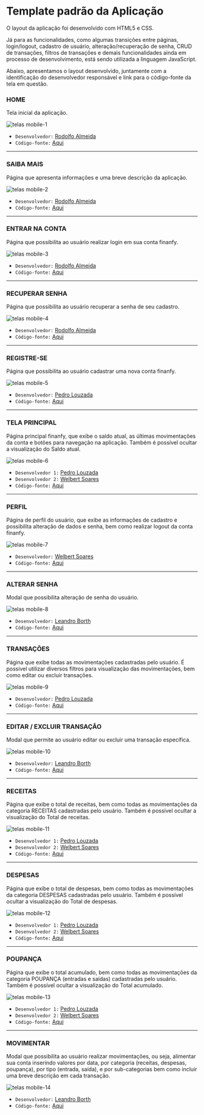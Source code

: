 # Template padrão da Aplicação

O layout da aplicação foi desenvolvido com HTML5 e CSS.

Já para as funcionalidades, como algumas transições entre páginas, login/logout, cadastro de usuário, alteração/recuperação de senha, CRUD de transações, filtros de transações e demais funcionalidades ainda em processo de desenvolvimento, está sendo utilizada a linguagem JavaScript.

Abaixo, apresentamos o layout desenvolvido, juntamente com a identificação do desenvolvedor responsável e link para o código-fonte da tela em questão.

### HOME
Tela inicial da aplicação.

![telas mobile-1](https://github.com/ICEI-PUC-Minas-PMV-ADS/pmv-ads-2023-2-e1-proj-web-t5-finanfy/assets/116202867/4d54b5d9-3d1e-456f-9cb3-1371f10e1fb0)

- `Desenvolvedor:` [Rodolfo Almeida](https://github.com/RodollfoAlmeida)
- `Código-fonte:` [Aqui](https://github.com/ICEI-PUC-Minas-PMV-ADS/pmv-ads-2023-2-e1-proj-web-t5-finanfy/tree/main/codigo-fonte/pages/index)

***

### SAIBA MAIS
Página que apresenta informações e uma breve descrição da aplicação.

![telas mobile-2](https://github.com/ICEI-PUC-Minas-PMV-ADS/pmv-ads-2023-2-e1-proj-web-t5-finanfy/assets/116202867/d0839d1c-20f7-4230-85f1-1942ee4b125d)

- `Desenvolvedor:` [Rodolfo Almeida](https://github.com/RodollfoAlmeida)
- `Código-fonte:` [Aqui](https://github.com/ICEI-PUC-Minas-PMV-ADS/pmv-ads-2023-2-e1-proj-web-t5-finanfy/tree/main/codigo-fonte/pages/saiba-mais)

***

### ENTRAR NA CONTA
Página que possibilita ao usuário realizar login em sua conta finanfy.

![telas mobile-3](https://github.com/ICEI-PUC-Minas-PMV-ADS/pmv-ads-2023-2-e1-proj-web-t5-finanfy/assets/116202867/bb29627e-c953-4f88-974f-3f60ee2c5fbb)

- `Desenvolvedor:` [Rodolfo Almeida](https://github.com/RodollfoAlmeida)
- `Código-fonte:` [Aqui](https://github.com/ICEI-PUC-Minas-PMV-ADS/pmv-ads-2023-2-e1-proj-web-t5-finanfy/tree/main/codigo-fonte/pages/Login)

***

### RECUPERAR SENHA
Página que possibilita ao usuário recuperar a senha de seu cadastro.

![telas mobile-4](https://github.com/ICEI-PUC-Minas-PMV-ADS/pmv-ads-2023-2-e1-proj-web-t5-finanfy/assets/116202867/f4530765-2ee2-4584-a61d-3c2bccdc4288)

- `Desenvolvedor:` [Rodolfo Almeida](https://github.com/RodollfoAlmeida)
- `Código-fonte:` [Aqui](https://github.com/ICEI-PUC-Minas-PMV-ADS/pmv-ads-2023-2-e1-proj-web-t5-finanfy/tree/main/codigo-fonte/pages/recuperar-senha)

***

### REGISTRE-SE
Página que possibilita ao usuário cadastrar uma nova conta finanfy.

![telas mobile-5](https://github.com/ICEI-PUC-Minas-PMV-ADS/pmv-ads-2023-2-e1-proj-web-t5-finanfy/assets/116202867/8678ad7d-cabb-4bf9-b538-aba7d6a02078)

- `Desenvolvedor:` [Pedro Louzada](https://github.com/PedroLouzadas)
- `Código-fonte:` [Aqui](https://github.com/ICEI-PUC-Minas-PMV-ADS/pmv-ads-2023-2-e1-proj-web-t5-finanfy/tree/main/codigo-fonte/pages/Cadastro)

***

### TELA PRINCIPAL
Página principal finanfy, que exibe o saldo atual, as últimas movimentações da conta e botões para navegação na aplicação. Também é possível ocultar a visualização do Saldo atual.

![telas mobile-6](https://github.com/ICEI-PUC-Minas-PMV-ADS/pmv-ads-2023-2-e1-proj-web-t5-finanfy/assets/116202867/76ad0a72-7389-4e1b-a789-c1f77874b0c3)

- `Desenvolvedor 1:` [Pedro Louzada](https://github.com/PedroLouzadas)
- `Desenvolvedor 2:` [Welbert Soares](https://github.com/Welbert-Soares)
- `Código-fonte:` [Aqui](https://github.com/ICEI-PUC-Minas-PMV-ADS/pmv-ads-2023-2-e1-proj-web-t5-finanfy/tree/main/codigo-fonte/pages/tela-principal)

***

### PERFIL
Página de perfil do usuário, que exibe as informações de cadastro e possibilita alteração de dados e senha, bem como realizar logout da conta finanfy.

![telas mobile-7](https://github.com/ICEI-PUC-Minas-PMV-ADS/pmv-ads-2023-2-e1-proj-web-t5-finanfy/assets/116202867/da19a714-425c-4dac-9091-744319e21002)

- `Desenvolvedor:` [Welbert Soares](https://github.com/Welbert-Soares)
- `Código-fonte:` [Aqui](https://github.com/ICEI-PUC-Minas-PMV-ADS/pmv-ads-2023-2-e1-proj-web-t5-finanfy/tree/main/codigo-fonte/pages/Perfil)

***

### ALTERAR SENHA
Modal que possibilita alteração de senha do usuário.

![telas mobile-8](https://github.com/ICEI-PUC-Minas-PMV-ADS/pmv-ads-2023-2-e1-proj-web-t5-finanfy/assets/116202867/fcd9453a-b50a-4e03-b376-b5358700995b)

- `Desenvolvedor:` [Leandro Borth](https://github.com/leandroborth)
- `Código-fonte:` [Aqui](https://github.com/ICEI-PUC-Minas-PMV-ADS/pmv-ads-2023-2-e1-proj-web-t5-finanfy/tree/main/codigo-fonte/pages/alterar-senha)

***

### TRANSAÇÕES
Página que exibe todas as movimentações cadastradas pelo usuário. É possível utilizar diversos filtros para visualização das movimentações, bem como editar ou excluir transações.

![telas mobile-9](https://github.com/ICEI-PUC-Minas-PMV-ADS/pmv-ads-2023-2-e1-proj-web-t5-finanfy/assets/116202867/832ac159-98dc-409f-8732-25820ba9ff54)

- `Desenvolvedor:` [Pedro Louzada](https://github.com/PedroLouzadas)
- `Código-fonte:` [Aqui](https://github.com/ICEI-PUC-Minas-PMV-ADS/pmv-ads-2023-2-e1-proj-web-t5-finanfy/tree/main/codigo-fonte/pages/Transacoes)

***

### EDITAR / EXCLUIR TRANSAÇÃO
Modal que permite ao usuário editar ou excluir uma transação específica.

![telas mobile-10](https://github.com/ICEI-PUC-Minas-PMV-ADS/pmv-ads-2023-2-e1-proj-web-t5-finanfy/assets/116202867/cbb4f696-e199-4280-8de8-504bf96d743d)

- `Desenvolvedor:` [Leandro Borth](https://github.com/leandroborth)
- `Código-fonte:` [Aqui](https://github.com/ICEI-PUC-Minas-PMV-ADS/pmv-ads-2023-2-e1-proj-web-t5-finanfy/tree/main/codigo-fonte/pages/editar-transacoes)

***

### RECEITAS
Página que exibe o total de receitas, bem como todas as movimentações da categoria RECEITAS cadastradas pelo usuário. Também é possível ocultar a visualização do Total de receitas.

![telas mobile-11](https://github.com/ICEI-PUC-Minas-PMV-ADS/pmv-ads-2023-2-e1-proj-web-t5-finanfy/assets/116202867/e7f7b10b-cd1c-4ac9-9b3a-e7e00e878e4f)

- `Desenvolvedor 1:` [Pedro Louzada](https://github.com/PedroLouzadas)
- `Desenvolvedor 2:` [Welbert Soares](https://github.com/Welbert-Soares)
- `Código-fonte:` [Aqui](https://github.com/ICEI-PUC-Minas-PMV-ADS/pmv-ads-2023-2-e1-proj-web-t5-finanfy/tree/main/codigo-fonte/pages/Receitas)

***

### DESPESAS
Página que exibe o total de despesas, bem como todas as movimentações da categoria DESPESAS cadastradas pelo usuário. Também é possível ocultar a visualização do Total de despesas.

![telas mobile-12](https://github.com/ICEI-PUC-Minas-PMV-ADS/pmv-ads-2023-2-e1-proj-web-t5-finanfy/assets/116202867/5b7a796d-5464-4e0e-a75a-b7c5b2875254)

- `Desenvolvedor 1:` [Pedro Louzada](https://github.com/PedroLouzadas)
- `Desenvolvedor 2:` [Welbert Soares](https://github.com/Welbert-Soares)
- `Código-fonte:` [Aqui](https://github.com/ICEI-PUC-Minas-PMV-ADS/pmv-ads-2023-2-e1-proj-web-t5-finanfy/tree/main/codigo-fonte/pages/Despesas)

***

### POUPANÇA
Página que exibe o total acumulado, bem como todas as movimentações da categoria POUPANÇA (entradas e saídas) cadastradas pelo usuário. Também é possível ocultar a visualização do Total acumulado.

![telas mobile-13](https://github.com/ICEI-PUC-Minas-PMV-ADS/pmv-ads-2023-2-e1-proj-web-t5-finanfy/assets/116202867/87c5ce89-d1cd-40fe-857d-795011fc2218)

- `Desenvolvedor 1:` [Pedro Louzada](https://github.com/PedroLouzadas)
- `Desenvolvedor 2:` [Welbert Soares](https://github.com/Welbert-Soares)
- `Código-fonte:` [Aqui](https://github.com/ICEI-PUC-Minas-PMV-ADS/pmv-ads-2023-2-e1-proj-web-t5-finanfy/tree/main/codigo-fonte/pages/Poupanca)

***

### MOVIMENTAR
Modal que possibilita ao usuário realizar movimentações, ou seja, alimentar sua conta inserindo valores por data, por categoria (receitas, despesas, poupança), por tipo (entrada, saída), e por sub-categorias bem como incluir uma breve descrição em cada transação.

![telas mobile-14](https://github.com/ICEI-PUC-Minas-PMV-ADS/pmv-ads-2023-2-e1-proj-web-t5-finanfy/assets/116202867/6a21f4cf-cdc3-4e36-b725-4940b83beac9)

- `Desenvolvedor:` [Leandro Borth](https://github.com/leandroborth)
- `Código-fonte:` [Aqui](https://github.com/ICEI-PUC-Minas-PMV-ADS/pmv-ads-2023-2-e1-proj-web-t5-finanfy/tree/main/codigo-fonte/pages/movimentar)
